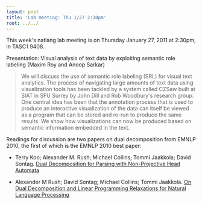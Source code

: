```yaml
---
layout: post
title: 'Lab meeting: Thu 1/27 2:30pm'
root: ../../
---
```


This week's natlang lab meeting is on Thursday January 27, 2011 at 2:30pm, in TASC1 9408.

Presentation: Visual analysis of text data by exploiting semantic role labeling (Maxim Roy and Anoop Sarkar)


> We will discuss the use of semantic role labeling (SRL) for visual text analytics. The process of navigating large amounts of text data using visualization tools has been tackled by a system called CZSaw built at SIAT in SFU Surrey by John Dill and Rob Woodbury's research group. One central idea has been that the annotation process that is used to produce an interactive visualization of the data can itself be viewed as a program that can be stored and re-run to produce the same results. We show how visualizations can now be produced based on semantic information embedded in the text.




Readings for discussion are two papers on dual decomposition from EMNLP 2010, the first of which is the EMNLP 2010 best paper:



	
* Terry Koo; Alexander M. Rush; Michael Collins; Tommi Jaakkola; David Sontag. [Dual Decomposition for Parsing with Non-Projective Head Automata](http://aclweb.org/anthology-new/D/D10/D10-1125.pdf)

	
* Alexander M Rush; David Sontag; Michael Collins; Tommi Jaakkola. [On Dual Decomposition and Linear Programming Relaxations for Natural Language Processing](http://aclweb.org/anthology-new/D/D10/D10-1001.pdf)


